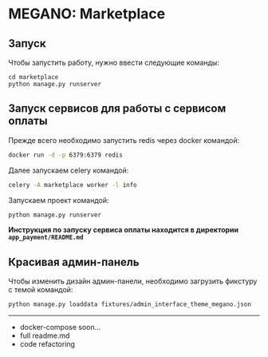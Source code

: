 # MEGANO: Marketplace

## Запуск
Чтобы запустить работу, нужно ввести следующие команды:

```
cd marketplace
python manage.py runserver
```

## Запуск сервисов для работы с сервисом оплаты

Прежде всего необходимо запустить redis через docker командой:
```bash
docker run -d -p 6379:6379 redis
```

Далее запускаем celery командой:
```bash
celery -A marketplace worker -l info
```

Запускаем проект командой:
```bash
python manage.py runserver
```

**Инструкция по запуску сервиса оплаты находится в директории <code>app_payment/README.md</code>**


## Красивая админ-панель

Чтобы изменить дизайн админ-панели, необходимо загрузить фикстуру с темой командой:

```bash
python manage.py loaddata fixtures/admin_interface_theme_megano.json
```

---

* docker-compose soon...
* full readme.md
* code refactoring
